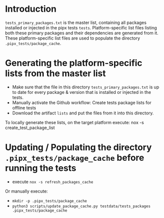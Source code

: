 # Introduction

`tests_primary_packages.txt` is the master list, containing all packages
installed or injected in the pipx tests `tests`.  Platform-specific list files
listing both these primary packages and their dependencies are generated from
it.  These platform-specific list files are used to populate the directory
`.pipx_tests/package_cache`.

# Generating the platform-specific lists from the master list

* Make sure that the file in this directory `tests_primary_packages.txt` is up to date for every package & version that is installed or injected in the tests.
* Manually activate the Github workflow: Create tests package lists for offline tests
* Download the artifact `lists` and put the files from it into this directory.

To locally generate these lists, on the target platform execute:
    nox -s create_test_package_list

# Updating / Populating the directory `.pipx_tests/package_cache` before running the tests
* execute `nox -s refresh_packages_cache`

Or manually execute:
* `mkdir -p .pipx_tests/package_cache`
* `python3 scripts/update_package_cache.py testdata/tests_packages .pipx_tests/package_cache`
